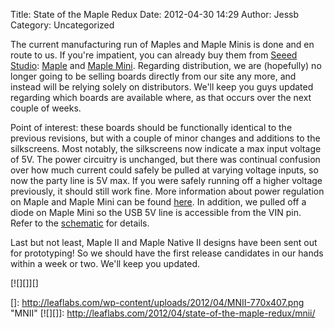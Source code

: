 Title: State of the Maple Redux
Date: 2012-04-30 14:29
Author: Jessb
Category: Uncategorized

The current manufacturing run of Maples and Maple Minis is done and en
route to us. If you're impatient, you can already buy them from [Seeed
Studio][]: [Maple][] and [Maple Mini][]. Regarding distribution, we are
(hopefully) no longer going to be selling boards directly from our site
any more, and instead will be relying solely on distributors. We'll keep
you guys updated regarding which boards are available where, as that
occurs over the next couple of weeks.

Point of interest: these boards should be functionally identical to the
previous revisions, but with a couple of minor changes and additions to
the silkscreens. Most notably, the silkscreens now indicate a max input
voltage of 5V. The power circuitry is unchanged, but there was continual
confusion over how much current could safely be pulled at varying
voltage inputs, so now the party line is 5V max. If you were safely
running off a higher voltage previously, it should still work fine. More
information about power regulation on Maple and Maple Mini can be found
[here][]. In addition, we pulled off a diode on Maple Mini so the USB 5V
line is accessible from the VIN pin. Refer to the [schematic][] for
details.

Last but not least, Maple II and Maple Native II designs have been sent
out for prototyping! So we should have the first release candidates in
our hands within a week or two. We'll keep you updated.

[![][]][]

  [Seeed Studio]: http://www.seeedstudio.com/depot/
  [Maple]: http://www.seeedstudio.com/depot/leaf-maple-cortex-m3-p-670.html?cPath=132_137
  [Maple Mini]: http://www.seeedstudio.com/depot/maple-mini-p-861.html?cPath=132_137
  [here]: http://leaflabs.com/docs/hardware/maple.html#powering-the-maple
  [schematic]: http://github.com/leaflabs/maplemini
  []: http://leaflabs.com/wp-content/uploads/2012/04/MNII-770x407.png
    "MNII"
  [![][]]: http://leaflabs.com/2012/04/state-of-the-maple-redux/mnii/
